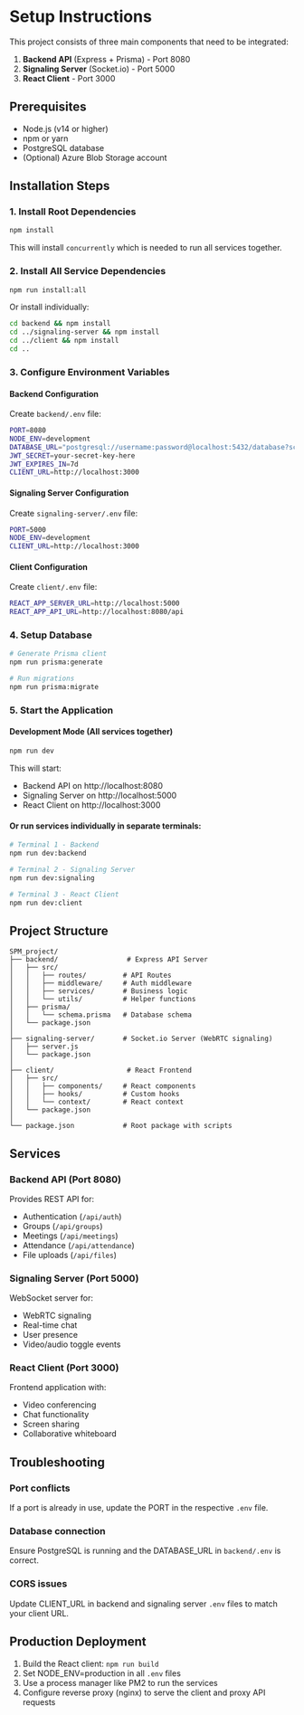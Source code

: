 # Setup Instructions

This project consists of three main components that need to be integrated:

1. **Backend API** (Express + Prisma) - Port 8080
2. **Signaling Server** (Socket.io) - Port 5000
3. **React Client** - Port 3000

## Prerequisites

- Node.js (v14 or higher)
- npm or yarn
- PostgreSQL database
- (Optional) Azure Blob Storage account

## Installation Steps

### 1. Install Root Dependencies

```bash
npm install
```

This will install `concurrently` which is needed to run all services together.

### 2. Install All Service Dependencies

```bash
npm run install:all
```

Or install individually:
```bash
cd backend && npm install
cd ../signaling-server && npm install
cd ../client && npm install
cd ..
```

### 3. Configure Environment Variables

#### Backend Configuration

Create `backend/.env` file:

```bash
PORT=8080
NODE_ENV=development
DATABASE_URL="postgresql://username:password@localhost:5432/database?schema=public"
JWT_SECRET=your-secret-key-here
JWT_EXPIRES_IN=7d
CLIENT_URL=http://localhost:3000
```

#### Signaling Server Configuration

Create `signaling-server/.env` file:

```bash
PORT=5000
NODE_ENV=development
CLIENT_URL=http://localhost:3000
```

#### Client Configuration

Create `client/.env` file:

```bash
REACT_APP_SERVER_URL=http://localhost:5000
REACT_APP_API_URL=http://localhost:8080/api
```

### 4. Setup Database

```bash
# Generate Prisma client
npm run prisma:generate

# Run migrations
npm run prisma:migrate
```

### 5. Start the Application

#### Development Mode (All services together)

```bash
npm run dev
```

This will start:
- Backend API on http://localhost:8080
- Signaling Server on http://localhost:5000
- React Client on http://localhost:3000

#### Or run services individually in separate terminals:

```bash
# Terminal 1 - Backend
npm run dev:backend

# Terminal 2 - Signaling Server
npm run dev:signaling

# Terminal 3 - React Client
npm run dev:client
```

## Project Structure

```
SPM_project/
├── backend/                 # Express API Server
│   ├── src/
│   │   ├── routes/         # API Routes
│   │   ├── middleware/     # Auth middleware
│   │   ├── services/       # Business logic
│   │   └── utils/          # Helper functions
│   ├── prisma/
│   │   └── schema.prisma   # Database schema
│   └── package.json
│
├── signaling-server/       # Socket.io Server (WebRTC signaling)
│   ├── server.js
│   └── package.json
│
├── client/                  # React Frontend
│   ├── src/
│   │   ├── components/     # React components
│   │   ├── hooks/          # Custom hooks
│   │   └── context/        # React context
│   └── package.json
│
└── package.json            # Root package with scripts
```

## Services

### Backend API (Port 8080)

Provides REST API for:
- Authentication (`/api/auth`)
- Groups (`/api/groups`)
- Meetings (`/api/meetings`)
- Attendance (`/api/attendance`)
- File uploads (`/api/files`)

### Signaling Server (Port 5000)

WebSocket server for:
- WebRTC signaling
- Real-time chat
- User presence
- Video/audio toggle events

### React Client (Port 3000)

Frontend application with:
- Video conferencing
- Chat functionality
- Screen sharing
- Collaborative whiteboard

## Troubleshooting

### Port conflicts
If a port is already in use, update the PORT in the respective `.env` file.

### Database connection
Ensure PostgreSQL is running and the DATABASE_URL in `backend/.env` is correct.

### CORS issues
Update CLIENT_URL in backend and signaling server `.env` files to match your client URL.

## Production Deployment

1. Build the React client: `npm run build`
2. Set NODE_ENV=production in all `.env` files
3. Use a process manager like PM2 to run the services
4. Configure reverse proxy (nginx) to serve the client and proxy API requests

